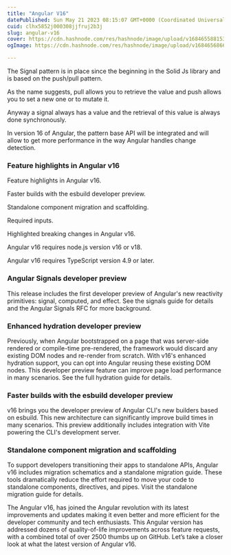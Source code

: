 ```yaml
---
title: "Angular V16"
datePublished: Sun May 21 2023 08:15:07 GMT+0000 (Coordinated Universal Time)
cuid: clhx5852j000308jjfruj2b3j
slug: angular-v16
cover: https://cdn.hashnode.com/res/hashnode/image/upload/v1684655881538/0fbf294e-b88c-4617-b5e7-3454102a988f.png
ogImage: https://cdn.hashnode.com/res/hashnode/image/upload/v1684656866460/47f5cb88-6793-4128-8f62-cd8516241514.png

---
```


The Signal pattern is in place since the beginning in the Solid Js library and is based on the push/pull pattern.

As the name suggests, pull allows you to retrieve the value and push allows you to set a new one or to mutate it.

Anyway a signal always has a value and the retrieval of this value is always done synchronously.

In version 16 of Angular, the pattern base API will be integrated and will allow to get more performance in the way Angular handles change detection.

### Feature highlights in Angular v16

Feature highlights in Angular v16.

Faster builds with the esbuild developer preview.

Standalone component migration and scaffolding.

Required inputs.

Highlighted breaking changes in Angular v16.

Angular v16 requires node.js version v16 or v18.

Angular v16 requires TypeScript version 4.9 or later.

### Angular Signals developer preview

This release includes the first developer preview of Angular's new reactivity primitives: signal, computed, and effect. See the signals guide for details and the Angular Signals RFC for more background.

### Enhanced hydration developer preview

Previously, when Angular bootstrapped on a page that was server-side rendered or compile-time pre-rendered, the framework would discard any existing DOM nodes and re-render from scratch. With v16's enhanced hydration support, you can opt into Angular reusing these existing DOM nodes. This developer preview feature can improve page load performance in many scenarios. See the full hydration guide for details.

### Faster builds with the esbuild developer preview

v16 brings you the developer preview of Angular CLI's new builders based on esbuild. This new architecture can significantly improve build times in many scenarios. This preview additionally includes integration with Vite powering the CLI's development server.

### Standalone component migration and scaffolding

To support developers transitioning their apps to standalone APIs, Angular v16 includes migration schematics and a standalone migration guide. These tools dramatically reduce the effort required to move your code to standalone components, directives, and pipes. Visit the standalone migration guide for details.

The Angular v16, has joined the Angular revolution with its latest improvements and updates making it even better and more efficient for the developer community and tech enthusiasts. This Angular version has addressed dozens of quality-of-life improvements across feature requests, with a combined total of over 2500 thumbs up on GitHub. Let’s take a closer look at what the latest version of Angular v16.